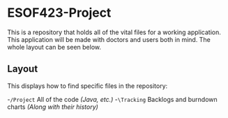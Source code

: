 # ESOF423-Project

This is a repository that holds all of the vital files for a working application. This application will be made with doctors and users both in mind. The whole layout can be seen below.

## Layout

This displays how to find specific files in the repository:

  -`/Project` All of the code *(Java, etc.)*
  -`\Tracking` Backlogs and burndown charts *(Along with their history)*
